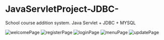 # JavaServletProject-JDBC-
School course addition system. 
Java Servlet + JDBC + MYSQL 

![welcomePage](https://user-images.githubusercontent.com/69572868/190356622-26e27f9d-855a-4b14-ba34-6e57b013399c.png)
![registerPage](https://user-images.githubusercontent.com/69572868/190356633-53ede16d-3df7-4828-a648-e74cf987ac4d.png)
![loginPage](https://user-images.githubusercontent.com/69572868/190356640-872c62b7-f759-484d-8c07-0312942b0e79.png)
![menuPage](https://user-images.githubusercontent.com/69572868/190356644-ef39a83b-b874-48dc-a9fb-dd6f3381596c.png)
![updatePage](https://user-images.githubusercontent.com/69572868/190356657-8eec11cc-9180-4d75-9ee9-29f90e816856.png)
